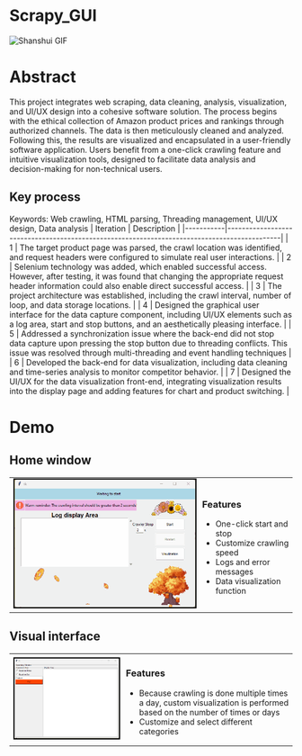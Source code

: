 # Scrapy_GUI
![Shanshui GIF](https://github.com/bojunz/Scrapy_GUI/blob/main/Shanshui%20(2).gif)


# Abstract
This project integrates web scraping, data cleaning, analysis, visualization, and UI/UX design into a cohesive software solution. The process begins with the ethical collection of Amazon product prices and rankings through authorized channels. The data is then meticulously cleaned and analyzed. Following this, the results are visualized and encapsulated in a user-friendly software application. Users benefit from a one-click crawling feature and intuitive visualization tools, designed to facilitate data analysis and decision-making for non-technical users.

## Key process
Keywords: Web crawling, HTML parsing, Threading management, UI/UX design, Data analysis
| Iteration | Description                                                                                 |
|-----------|---------------------------------------------------------------------------------------------|
| 1         | The target product page was parsed, the crawl location was identified, and request headers were configured to simulate real user interactions.  |
| 2         | Selenium technology was added, which enabled successful access. However, after testing, it was found that changing the appropriate request header information could also enable direct successful access. |
| 3         | The project architecture was established, including the crawl interval, number of loop, and data storage locations. |
| 4         | Designed the graphical user interface for the data capture component, including UI/UX elements such as a log area, start and stop buttons, and an aesthetically pleasing interface.               |
| 5         | Addressed a synchronization issue where the back-end did not stop data capture upon pressing the stop button due to threading conflicts. This issue was resolved through multi-threading and event handling techniques              |
| 6         | Developed the back-end for data visualization, including data cleaning and time-series analysis to monitor competitor behavior. |
| 7         | Designed the UI/UX for the data visualization front-end, integrating visualization results into the display page and adding features for chart and product switching.                  |



# Demo
## Home window
<table>
<tr>
<td>
<img src="https://github.com/bojunz/Scrapy_GUI/blob/main/Crawl_Home.gif" alt="Demo Login Page GIF" style="border: 2px solid black; max-width: 100%; height: auto;">
</td>
<td>

### Features
- One-click start and stop
- Customize crawling speed
- Logs and error messages
- Data visualization function

</td>
</tr>
</table>

## Visual interface
<table>
<tr>
<td>
<img src="https://github.com/bojunz/Scrapy_GUI/blob/main/Crawl_Vis2.gif" alt="Demo Login Page GIF" style="border: 2px solid black; max-width: 100%; height: auto;">
</td>
<td>

### Features
- Because crawling is done multiple times a day, custom visualization is performed based on the number of times or days
- Customize and select different categories
</td>
</tr>
</table>



</td>
</tr>
</table>
